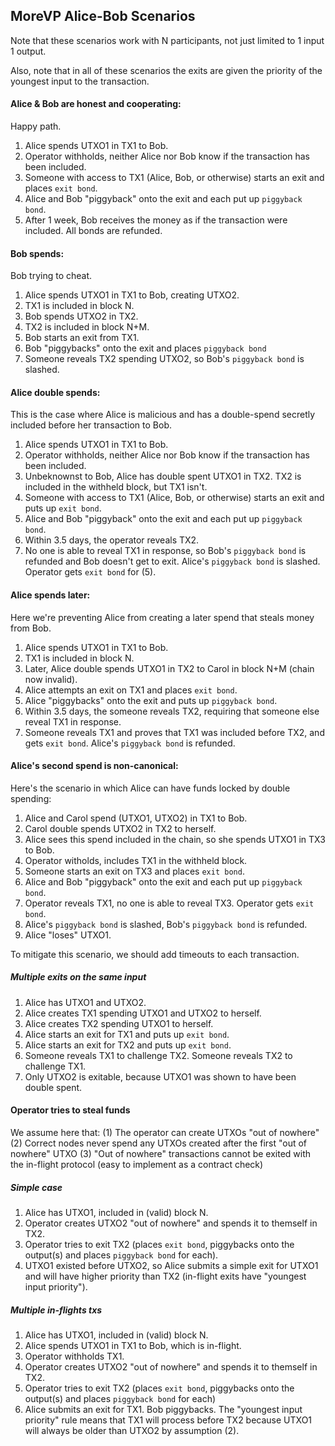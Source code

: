 MoreVP Alice-Bob Scenarios
---

Note that these scenarios work with N participants, not just limited to 1 input 1 output. 

Also, note that in all of these scenarios the exits are given the priority of the youngest input to the transaction.

#### Alice & Bob are honest and cooperating:

Happy path.

1. Alice spends UTXO1 in TX1 to Bob.
2. Operator withholds, neither Alice nor Bob know if the transaction has been included. 
3. Someone with access to TX1 (Alice, Bob, or otherwise) starts an exit and places `exit bond`.
4. Alice and Bob "piggyback" onto the exit and each put up `piggyback bond`.
5. After 1 week, Bob receives the money as if the transaction were included. All bonds are refunded.


#### Bob spends:

Bob trying to cheat.

1. Alice spends UTXO1 in TX1 to Bob, creating UTXO2.
2. TX1 is included in block N.
3. Bob spends UTXO2 in TX2.
4. TX2 is included in block N+M.
5. Bob starts an exit from TX1.
6. Bob "piggybacks" onto the exit and places `piggyback bond`
7. Someone reveals TX2 spending UTXO2, so Bob's `piggyback bond` is slashed.


#### Alice double spends:

This is the case where Alice is malicious and has a double-spend secretly included before her transaction to Bob.

1. Alice spends UTXO1 in TX1 to Bob.
2. Operator withholds, neither Alice nor Bob know if the transaction has been included. 
3. Unbeknownst to Bob, Alice has double spent UTXO1 in TX2. TX2 is included in the withheld block, but TX1 isn't.
3. Someone with access to TX1 (Alice, Bob, or otherwise) starts an exit and puts up `exit bond`.
4. Alice and Bob "piggyback" onto the exit and each put up `piggyback bond`.
5. Within 3.5 days, the operator reveals TX2. 
6. No one is able to reveal TX1 in response, so Bob's `piggyback bond` is refunded and Bob doesn't get to exit. Alice's `piggyback bond` is slashed. Operator gets `exit bond` for (5). 

#### Alice spends later:

Here we're preventing Alice from creating a later spend that steals money from Bob.

1. Alice spends UTXO1 in TX1 to Bob.
2. TX1 is included in block N.
3. Later, Alice double spends UTXO1 in TX2 to Carol in block N+M (chain now invalid).
4. Alice attempts an exit on TX1 and places `exit bond`.
5. Alice "piggybacks" onto the exit and puts up `piggyback bond`.
6. Within 3.5 days, the someone reveals TX2, requiring that someone else reveal TX1 in response.
7. Someone reveals TX1 and proves that TX1 was included before TX2, and gets `exit bond`. Alice's `piggyback bond` is refunded.

#### Alice's second spend is non-canonical:

Here's the scenario in which Alice can have funds locked by double spending:

1. Alice and Carol spend (UTXO1, UTXO2) in TX1 to Bob. 
2. Carol double spends UTXO2 in TX2 to herself.
3. Alice sees this spend included in the chain, so she spends UTXO1 in TX3 to Bob. 
4. Operator witholds, includes TX1 in the withheld block.
5. Someone starts an exit on TX3 and places `exit bond`.
6. Alice and Bob "piggyback" onto the exit and each put up `piggyback bond`.
7. Operator reveals TX1, no one is able to reveal TX3. Operator gets `exit bond`.
8. Alice's `piggyback bond` is slashed, Bob's `piggyback bond` is refunded. 
9. Alice "loses" UTXO1.

To mitigate this scenario, we should add timeouts to each transaction. 

##### Multiple exits on the same input

1. Alice has UTXO1 and UTXO2. 
2. Alice creates TX1 spending UTXO1 and UTXO2 to herself.
3. Alice creates TX2 spending UTXO1 to herself.
4. Alice starts an exit for TX1 and puts up `exit bond`.
5. Alice starts an exit for TX2 and puts up `exit bond`.
6. Someone reveals TX1 to challenge TX2. Someone reveals TX2 to challenge TX1.
7. Only UTXO2 is exitable, because UTXO1 was shown to have been double spent.

#### Operator tries to steal funds

We assume here that:
(1) The operator can create UTXOs "out of nowhere"
(2) Correct nodes never spend any UTXOs created after the first "out of nowhere" UTXO
(3) "Out of nowhere" transactions cannot be exited with the in-flight protocol (easy to implement as a contract check)

##### Simple case

1. Alice has UTXO1, included in (valid) block N.
2. Operator creates UTXO2 "out of nowhere" and spends it to themself in TX2. 
3. Operator tries to exit TX2 (places `exit bond`, piggybacks onto the output(s) and places `piggyback bond` for each).
4. UTXO1 existed before UTXO2, so Alice submits a simple exit for UTXO1 and will have higher priority than TX2 (in-flight exits have "youngest input priority").

##### Multiple in-flights txs

1. Alice has UTXO1, included in (valid) block N.
2. Alice spends UTXO1 in TX1 to Bob, which is in-flight.
3. Operator withholds TX1.
4. Operator creates UTXO2 "out of nowhere" and spends it to themself in TX2.
3. Operator tries to exit TX2 (places `exit bond`, piggybacks onto the output(s) and places `piggyback bond` for each)
6. Alice submits an exit for TX1. Bob piggybacks. The "youngest input priority" rule means that TX1 will process before TX2 because UTXO1 will always be older than UTXO2 by assumption (2).
